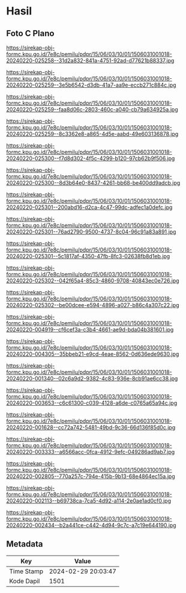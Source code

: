 # Hasil

## Foto C Plano

https://sirekap-obj-formc.kpu.go.id/7e8c/pemilu/pdpr/15/06/03/10/01/1506031001018-20240220-025258--31d2a832-841a-4751-92ad-d77621b88337.jpg

https://sirekap-obj-formc.kpu.go.id/7e8c/pemilu/pdpr/15/06/03/10/01/1506031001018-20240220-025259--3e5b6542-d3db-41a7-aa9e-eccb271c884c.jpg

https://sirekap-obj-formc.kpu.go.id/7e8c/pemilu/pdpr/15/06/03/10/01/1506031001018-20240220-025259--faa8d06c-2803-460c-a040-cb79a634925a.jpg

https://sirekap-obj-formc.kpu.go.id/7e8c/pemilu/pdpr/15/06/03/10/01/1506031001018-20240220-025259--8c3362e8-a865-4d5e-aabd-49e603136878.jpg

https://sirekap-obj-formc.kpu.go.id/7e8c/pemilu/pdpr/15/06/03/10/01/1506031001018-20240220-025300--f7d8d302-4f5c-4299-b120-97cb62b9f506.jpg

https://sirekap-obj-formc.kpu.go.id/7e8c/pemilu/pdpr/15/06/03/10/01/1506031001018-20240220-025300--8d3b64e0-8437-4261-bb68-be400dd9adcb.jpg

https://sirekap-obj-formc.kpu.go.id/7e8c/pemilu/pdpr/15/06/03/10/01/1506031001018-20240220-025301--200abd16-d2ca-4c47-99dc-adfec1a0defc.jpg

https://sirekap-obj-formc.kpu.go.id/7e8c/pemilu/pdpr/15/06/03/10/01/1506031001018-20240220-025301--76ad2790-9500-4737-8c04-96c91a83a891.jpg

https://sirekap-obj-formc.kpu.go.id/7e8c/pemilu/pdpr/15/06/03/10/01/1506031001018-20240220-025301--5c1817af-4350-47fb-8fc3-02638fb8d1eb.jpg

https://sirekap-obj-formc.kpu.go.id/7e8c/pemilu/pdpr/15/06/03/10/01/1506031001018-20240220-025302--042f65a4-85c3-4860-9708-40843ec0e726.jpg

https://sirekap-obj-formc.kpu.go.id/7e8c/pemilu/pdpr/15/06/03/10/01/1506031001018-20240220-025302--be00dcee-e594-4896-a027-b86c4a307c22.jpg

https://sirekap-obj-formc.kpu.go.id/7e8c/pemilu/pdpr/15/06/03/10/01/1506031001018-20240220-004919--cf6cef3a-c3b4-4661-ae9d-bda04b381601.jpg

https://sirekap-obj-formc.kpu.go.id/7e8c/pemilu/pdpr/15/06/03/10/01/1506031001018-20240220-004305--35bbeb21-e9cd-4eae-8562-0d636ede9630.jpg

https://sirekap-obj-formc.kpu.go.id/7e8c/pemilu/pdpr/15/06/03/10/01/1506031001018-20240220-001340--02c6a9d2-9382-4c83-936e-8cb91ae6cc38.jpg

https://sirekap-obj-formc.kpu.go.id/7e8c/pemilu/pdpr/15/06/03/10/01/1506031001018-20240220-003653--c6c61300-c039-4128-a6de-c0765a65a94c.jpg

https://sirekap-obj-formc.kpu.go.id/7e8c/pemilu/pdpr/15/06/03/10/01/1506031001018-20240220-001628--cc72a742-5481-49bd-9c36-66d136f85d0c.jpg

https://sirekap-obj-formc.kpu.go.id/7e8c/pemilu/pdpr/15/06/03/10/01/1506031001018-20240220-003333--a6566acc-0fca-4912-9efc-049286ad9ab7.jpg

https://sirekap-obj-formc.kpu.go.id/7e8c/pemilu/pdpr/15/06/03/10/01/1506031001018-20240220-002805--770a257c-794e-415b-9b13-68e4864ec15a.jpg

https://sirekap-obj-formc.kpu.go.id/7e8c/pemilu/pdpr/15/06/03/10/01/1506031001018-20240220-002113--b69738ca-7ca5-4d92-a114-2e0ae1ad0cf0.jpg

https://sirekap-obj-formc.kpu.go.id/7e8c/pemilu/pdpr/15/06/03/10/01/1506031001018-20240220-002434--b2a441ce-c442-4d94-9c7c-a7c19e644190.jpg


## Metadata

| Key        | Value               |
| ---------- | ------------------- |
| Time Stamp | 2024-02-29 20:03:47 |
| Kode Dapil | 1501                |



